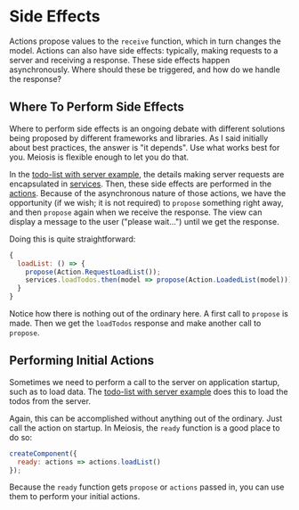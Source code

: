 # Side Effects

Actions propose values to the `receive` function, which in turn changes the model. Actions can also have side effects: typically, making requests to a server and receiving a response. These side effects happen asynchronously. Where should these be triggered, and how do we handle the response?

## Where To Perform Side Effects

Where to perform side effects is an ongoing debate with different solutions being proposed by different frameworks and libraries. As I said initially about best practices, the answer is "it depends". Use what works best for you. Meiosis is flexible enough to let you do that.

In the [todo-list with server example](https://github.com/foxdonut/meiosis-examples/tree/v0.9.0/examples/todo-list), the details making server requests are encapsulated in [services](https://github.com/foxdonut/meiosis-examples/blob/master/examples/todo-list/todoMain/services.js). Then, these side effects are performed in the [actions](https://github.com/foxdonut/meiosis-examples/blob/master/examples/todo-list/todoMain/actions.js). Because of the asynchronous nature of those actions, we have the opportunity (if we wish; it is not required) to `propose` something right away, and then `propose` again when we receive the response. The view can display a message to the user ("please wait...") until we get the response.

Doing this is quite straightforward:

```javascript
{
  loadList: () => {
    propose(Action.RequestLoadList());
    services.loadTodos.then(model => propose(Action.LoadedList(model)));
  }
}
```

Notice how there is nothing out of the ordinary here. A first call to `propose` is made. Then we get the `loadTodos` response and make another call to `propose`.

## Performing Initial Actions

Sometimes we need to perform a call to the server on application startup, such as to load data. The [todo-list with server example](https://github.com/foxdonut/meiosis-examples/tree/v0.9.0/examples/todo-list) does this to load the todos from the server.

Again, this can be accomplished without anything out of the ordinary. Just call the action on startup. In Meiosis, the `ready` function is a good place to do so:

```javascript
createComponent({
  ready: actions => actions.loadList()
});
```

Because the `ready` function gets `propose` or `actions` passed in, you can use them to perform your initial actions.
